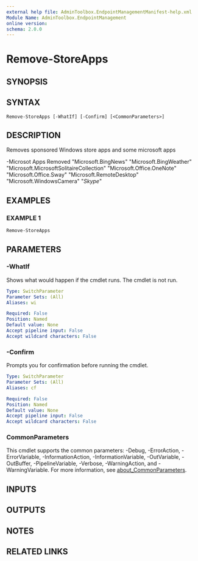 ```yaml
---
external help file: AdminToolbox.EndpointManagementManifest-help.xml
Module Name: AdminToolbox.EndpointManagement
online version:
schema: 2.0.0
---
```


# Remove-StoreApps

## SYNOPSIS

## SYNTAX

```
Remove-StoreApps [-WhatIf] [-Confirm] [<CommonParameters>]
```

## DESCRIPTION
Removes sponsored Windows store apps and some microsoft apps

-Microsot Apps Removed
    "Microsoft.BingNews"
    "Microsoft.BingWeather"
    "Microsoft.MicrosoftSolitaireCollection"
    "Microsoft.Office.OneNote"
    "Microsoft.Office.Sway"
    "Microsoft.RemoteDesktop"
    "Microsoft.WindowsCamera"
    "*Skype*"

## EXAMPLES

### EXAMPLE 1
```
Remove-StoreApps
```

## PARAMETERS

### -WhatIf
Shows what would happen if the cmdlet runs.
The cmdlet is not run.

```yaml
Type: SwitchParameter
Parameter Sets: (All)
Aliases: wi

Required: False
Position: Named
Default value: None
Accept pipeline input: False
Accept wildcard characters: False
```

### -Confirm
Prompts you for confirmation before running the cmdlet.

```yaml
Type: SwitchParameter
Parameter Sets: (All)
Aliases: cf

Required: False
Position: Named
Default value: None
Accept pipeline input: False
Accept wildcard characters: False
```

### CommonParameters
This cmdlet supports the common parameters: -Debug, -ErrorAction, -ErrorVariable, -InformationAction, -InformationVariable, -OutVariable, -OutBuffer, -PipelineVariable, -Verbose, -WarningAction, and -WarningVariable. For more information, see [about_CommonParameters](http://go.microsoft.com/fwlink/?LinkID=113216).

## INPUTS

## OUTPUTS

## NOTES

## RELATED LINKS
